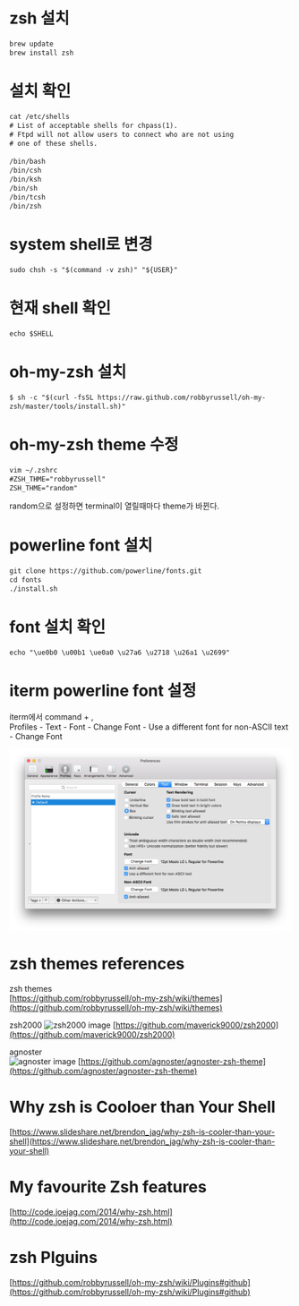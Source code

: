 # zsh 설치
```
brew update
brew install zsh
```

# 설치 확인
```
cat /etc/shells
# List of acceptable shells for chpass(1).
# Ftpd will not allow users to connect who are not using
# one of these shells.

/bin/bash
/bin/csh
/bin/ksh
/bin/sh
/bin/tcsh
/bin/zsh
```
# system shell로 변경
```
sudo chsh -s "$(command -v zsh)" "${USER}"
```
# 현재 shell 확인
```
echo $SHELL
```
# oh-my-zsh 설치
```
$ sh -c "$(curl -fsSL https://raw.github.com/robbyrussell/oh-my-zsh/master/tools/install.sh)"
```
# oh-my-zsh theme 수정
```
vim ~/.zshrc
#ZSH_THME="robbyrussell"
ZSH_THME="random"
```
random으로 설정하면 terminal이 열릴때마다 theme가 바뀐다.

# powerline font 설치
```
git clone https://github.com/powerline/fonts.git 
cd fonts 
./install.sh
```
# font 설치 확인
```
echo "\ue0b0 \u00b1 \ue0a0 \u27a6 \u2718 \u26a1 \u2699"
```
# iterm powerline font 설정
iterm에서 command + ,  
Profiles - Text - Font - Change Font - Use a different font for non-ASCII text - Change Font

![iterm powerline font configration](https://raw.githubusercontent.com/2w3/TIL/master/shell/capture_iterm_powerlinefont_configuration.png)


# zsh themes references
zsh themes  
[https://github.com/robbyrussell/oh-my-zsh/wiki/themes](https://github.com/robbyrussell/oh-my-zsh/wiki/themes)

zsh2000
![zsh2000 image](https://raw.githubusercontent.com/maverick9000/zsh2000/master/demo.png)
[https://github.com/maverick9000/zsh2000](https://github.com/maverick9000/zsh2000)

agnoster  
![agnoster image](https://gist.githubusercontent.com/agnoster/3712874/raw/screenshot.png)
[https://github.com/agnoster/agnoster-zsh-theme](https://github.com/agnoster/agnoster-zsh-theme)



# Why zsh is Cooloer than Your Shell
[https://www.slideshare.net/brendon_jag/why-zsh-is-cooler-than-your-shell](https://www.slideshare.net/brendon_jag/why-zsh-is-cooler-than-your-shell)

# My favourite Zsh features
[http://code.joejag.com/2014/why-zsh.html](http://code.joejag.com/2014/why-zsh.html)

# zsh Plguins
[https://github.com/robbyrussell/oh-my-zsh/wiki/Plugins#github](https://github.com/robbyrussell/oh-my-zsh/wiki/Plugins#github)